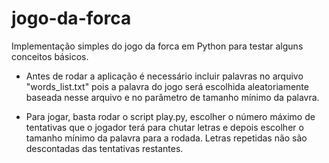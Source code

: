 # jogo-da-forca

Implementação simples do jogo da forca em Python para testar alguns conceitos básicos.

* Antes de rodar a aplicação é necessário incluir palavras no arquivo "words_list.txt" pois a palavra do jogo será escolhida aleatoriamente baseada nesse arquivo e no parâmetro de tamanho mínimo da palavra.

- Para jogar, basta rodar o script play.py, escolher o número máximo de tentativas que o jogador terá para chutar letras e depois escolher o tamanho mínimo da palavra para a rodada. Letras repetidas não são descontadas das tentativas restantes.
